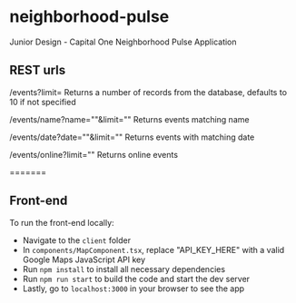 # neighborhood-pulse
Junior Design - Capital One Neighborhood Pulse Application


## REST urls

/events?limit= Returns a number of records from the database, defaults to 10 if not specified

/events/name?name=""&limit="" Returns events matching name

/events/date?date=""&limit="" Returns events with matching date

/events/online?limit="" Returns online events

=======

## Front-end

To run the front-end locally:
* Navigate to the `client` folder
* In `components/MapComponent.tsx`, replace "API_KEY_HERE" with a valid Google Maps JavaScript API key
* Run `npm install` to install all necessary dependencies
* Run `npm run start` to build the code and start the dev server
* Lastly, go to `localhost:3000` in your browser to see the app
